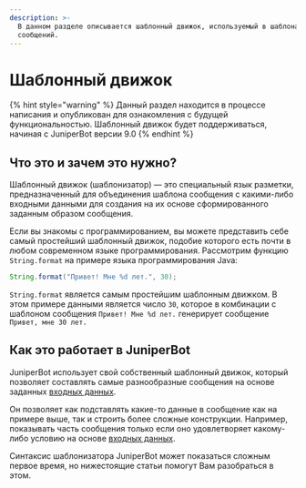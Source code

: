 ```yaml
---
description: >-
  В данном разделе описывается шаблонный движок, используемый в шаблонах
  сообщений.
---
```


# Шаблонный движок

{% hint style="warning" %}
Данный раздел находится в процессе написания и опубликован для ознакомления с будущей функциональностью. Шаблонный движок будет поддерживаться, начиная с JuniperBot версии 9.0 
{% endhint %}

## Что это и зачем это нужно?

Шаблонный движок \(шаблонизатор\) — это специальный язык разметки, предназначенный для объединения шаблона сообщения с какими-либо входными данными для создания на их основе сформированного заданным образом сообщения.

Если вы знакомы с программированием, вы можете представить себе самый простейший шаблонный движок, подобие которого есть почти в любом современном языке программирования. Рассмотрим функцию `String.format` на примере языка программирования Java:

```java
String.format("Привет! Мне %d лет.", 30);
```

`String.format` является самым простейшим шаблонным движком. В этом примере данными является число `30`, которое в комбинации с шаблоном сообщения `Привет! Мне %d лет.` генерирует сообщение `Привет, мне 30 лет.`

## Как это работает в JuniperBot

JuniperBot использует свой собственный шаблонный движок, который позволяет составлять самые разнообразные сообщения на основе заданных [входных данных](setup.md). 

Он позволяет как подставлять какие-то данные в сообщение как на примере выше, так и строить более сложные конструкции. Например, показывать часть сообщения только если оно удовлетворяет какому-либо условию на основе [входных данных](setup.md).

Синтаксис шаблонизатора JuniperBot может показаться сложным первое время, но нижестоящие статьи помогут Вам разобраться в этом.



